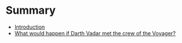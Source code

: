 # Summary

* [Introduction](README.md)
* [What would happen if Darth Vadar met the crew of the Voyager?](_posts/2018-07-19-what-would-happen-if-darth-vader-met-the-crew-of-voyager.md)

